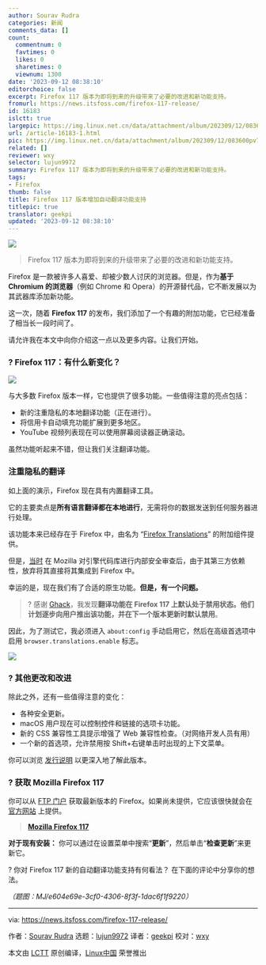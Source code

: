 ```yaml
---
author: Sourav Rudra
categories: 新闻
comments_data: []
count:
  commentnum: 0
  favtimes: 0
  likes: 0
  sharetimes: 0
  viewnum: 1300
date: '2023-09-12 08:38:10'
editorchoice: false
excerpt: Firefox 117 版本为即将到来的升级带来了必要的改进和新功能支持。
fromurl: https://news.itsfoss.com/firefox-117-release/
id: 16183
islctt: true
largepic: https://img.linux.net.cn/data/attachment/album/202309/12/083600pv7yp83pe82b72tp.jpg
url: /article-16183-1.html
pic: https://img.linux.net.cn/data/attachment/album/202309/12/083600pv7yp83pe82b72tp.jpg.thumb.jpg
related: []
reviewer: wxy
selector: lujun9972
summary: Firefox 117 版本为即将到来的升级带来了必要的改进和新功能支持。
tags:
- Firefox
thumb: false
title: Firefox 117 版本增加自动翻译功能支持
titlepic: true
translator: geekpi
updated: '2023-09-12 08:38:10'
---
```


![](https://img.linux.net.cn/data/attachment/album/202309/12/083600pv7yp83pe82b72tp.jpg)



> 
> Firefox 117 版本为即将到来的升级带来了必要的改进和新功能支持。
> 
> 
> 


Firefox 是一款被许多人喜爱、却被少数人讨厌的浏览器。但是，作为**基于 Chromium 的浏览器**（例如 Chrome 和 Opera）的开源替代品，它不断发展以为其武器库添加新功能。


这一次，随着 **Firefox 117** 的发布，我们添加了一个有趣的附加功能，它已经准备了相当长一段时间了。


请允许我在本文中向你介绍这一点以及更多内容。让我们开始。


### ? Firefox 117：有什么新变化？


![](https://img.linux.net.cn/data/attachment/album/202309/12/083811sjne7bk17133my71.png)


与大多数 Firefox 版本一样，它也提供了很多功能。一些值得注意的亮点包括：


* 新的注重隐私的本地翻译功能（正在进行）。
* 将信用卡自动填充功能扩展到更多地区。
* YouTube 视频列表现在可以使用屏幕阅读器正确滚动。


虽然功能听起来不错，但让我们关注翻译功能。


### 注重隐私的翻译


如上面的演示，Firefox 现在具有内置翻译工具。


它的主要卖点是**所有语言翻译都在本地进行**，无需将你的数据发送到任何服务器进行处理。


该功能本来已经存在于 Firefox 中，由名为 “[Firefox Translations](https://addons.mozilla.org/en-US/firefox/addon/firefox-translations/)” 的附加组件提供。


但是，[当时](https://hacks.mozilla.org/2022/06/neural-machine-translation-engine-for-firefox-translations-add-on/) 在 Mozilla 对引擎代码库进行内部安全审查后，由于其第三方依赖性，放弃将其直接将其集成到 Firefox 中。


幸运的是，现在我们有了合适的原生功能。**但是，有一个问题。**



> 
> ? 感谢 [Ghack](https://www.ghacks.net/2023/08/29/firefox-117-native-language-translations-last-firefox-102-update-and-security-fixes/)，我发现**翻译功能在 Firefox 117 上默认处于禁用状态。他们计划逐步向用户推出该功能，并在下一个版本更新时默认禁用**。
> 
> 
> 


因此，为了测试它，我必须进入 `about:config` 手动启用它，然后在高级首选项中启用 `browser.translations.enable` 标志。


![](https://img.linux.net.cn/data/attachment/album/202309/12/083811ckgv33y8lyvyk78y.png)


### ?️ 其他更改和改进


除此之外，还有一些值得注意的变化：


* 各种安全更新。
* macOS 用户现在可以控制控件和链接的选项卡功能。
* 新的 CSS 兼容性工具提示增强了 Web 兼容性检查。（对网络开发人员有用）
* 一个新的首选项，允许禁用按 Shift+右键单击时出现的上下文菜单。


你可以浏览 [发行说明](https://www.mozilla.org/en-US/firefox/117.0/releasenotes/) 以更深入地了解此版本。


### ? 获取 Mozilla Firefox 117


你可以从 [FTP 门户](https://ftp.mozilla.org/pub/firefox/releases/117.0/) 获取最新版本的 Firefox。如果尚未提供，它应该很快就会在 [官方网站](https://www.mozilla.org/firefox/download/thanks/) 上提供。



> 
> **[Mozilla Firefox 117](https://www.mozilla.org/firefox/download/thanks/)**
> 
> 
> 


**对于现有安装：** 你可以通过在设置菜单中搜索“**更新**”，然后单击“**检查更新**”来更新它。


? 你对 Firefox 117 新的自动翻译功能支持有何看法？ 在下面的评论中分享你的想法。


*（题图：MJ/e604e69e-3cf0-4306-8f3f-1dac6f1f9220）*




---


via: <https://news.itsfoss.com/firefox-117-release/>


作者：[Sourav Rudra](https://news.itsfoss.com/author/sourav/) 选题：[lujun9972](https://github.com/lujun9972) 译者：[geekpi](https://github.com/geekpi) 校对：[wxy](https://github.com/wxy)


本文由 [LCTT](https://github.com/LCTT/TranslateProject) 原创编译，[Linux中国](https://linux.cn/) 荣誉推出